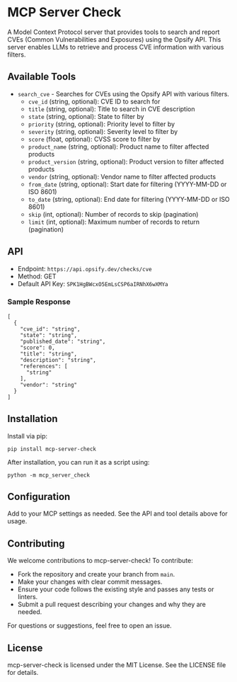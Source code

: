 # MCP Server Check

A Model Context Protocol server that provides tools to search and report CVEs (Common Vulnerabilities and Exposures) using the Opsify API. This server enables LLMs to retrieve and process CVE information with various filters.

## Available Tools

- `search_cve` - Searches for CVEs using the Opsify API with various filters.
    - `cve_id` (string, optional): CVE ID to search for
    - `title` (string, optional): Title to search in CVE description
    - `state` (string, optional): State to filter by
    - `priority` (string, optional): Priority level to filter by
    - `severity` (string, optional): Severity level to filter by
    - `score` (float, optional): CVSS score to filter by
    - `product_name` (string, optional): Product name to filter affected products
    - `product_version` (string, optional): Product version to filter affected products
    - `vendor` (string, optional): Vendor name to filter affected products
    - `from_date` (string, optional): Start date for filtering (YYYY-MM-DD or ISO 8601)
    - `to_date` (string, optional): End date for filtering (YYYY-MM-DD or ISO 8601)
    - `skip` (int, optional): Number of records to skip (pagination)
    - `limit` (int, optional): Maximum number of records to return (pagination)

## API

- Endpoint: `https://api.opsify.dev/checks/cve`
- Method: GET
- Default API Key: `SPK1HgBWcxO5EmLsCSP6aIRNhX6wXMYa`

### Sample Response

```
[
  {
    "cve_id": "string",
    "state": "string",
    "published_date": "string",
    "score": 0,
    "title": "string",
    "description": "string",
    "references": [
      "string"
    ],
    "vendor": "string"
  }
]
```

## Installation

Install via pip:

```
pip install mcp-server-check
```

After installation, you can run it as a script using:

```
python -m mcp_server_check
```

## Configuration

Add to your MCP settings as needed. See the API and tool details above for usage.

## Contributing

We welcome contributions to mcp-server-check! To contribute:
- Fork the repository and create your branch from `main`.
- Make your changes with clear commit messages.
- Ensure your code follows the existing style and passes any tests or linters.
- Submit a pull request describing your changes and why they are needed.

For questions or suggestions, feel free to open an issue.

## License

mcp-server-check is licensed under the MIT License. See the LICENSE file for details.
